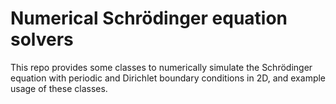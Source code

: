# Numerical Schrödinger equation solvers

This repo provides some classes to numerically simulate the Schrödinger
equation with periodic and Dirichlet boundary conditions in 2D, and
example usage of these classes.
